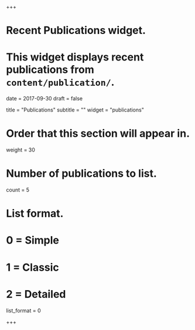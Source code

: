+++
# Recent Publications widget.
# This widget displays recent publications from `content/publication/`.

date = 2017-09-30
draft = false

title = "Publications"
subtitle = ""
widget = "publications"

# Order that this section will appear in.
weight = 30

# Number of publications to list.
count = 5

# List format.
#   0 = Simple
#   1 = Classic
#   2 = Detailed
list_format = 0

+++

